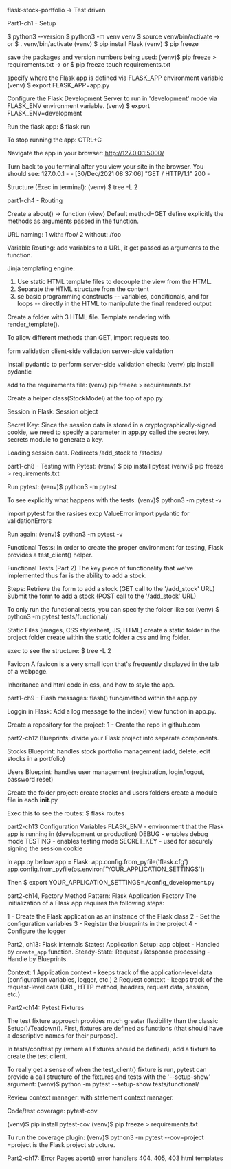 flask-stock-portfolio -> Test driven

Part1-ch1 - Setup

$ python3 --version
$ python3 -m venv venv
$ source venv/bin/activate  -> or $ . venv/bin/activate
(venv) $ pip install Flask
(venv) $ pip freeze

save the packages and version numbers being used:
(venv)$ pip freeze > requirements.txt  -> or $ pip freeze touch requirements.txt

specify where the Flask app is defined via FLASK_APP environment variable
(venv) $ export FLASK_APP=app.py

Configure the Flask Development Server to run in 'development' mode via FLASK_ENV environment variable.
(venv) $ export FLASK_ENV=development

Run the flask app:
$ flask run

To stop running the app:
CTRL+C

Navigate the app in your browser:
http://127.0.0.1:5000/

Turn back to you terminal after you view your site in the browser. You should see:
127.0.0.1 - - [30/Dec/2021 08:37:06] "GET / HTTP/1.1" 200 -

Structure (Exec in terminal):
(venv) $ tree -L 2

part1-ch4 - Routing

Create a about() -> function (view)
Default method=GET
define explicitly the methods as arguments passed in the function.

URL naming: 
1 with: /foo/
2 without: /foo

Variable Routing:
add variables to a URL, it get passed as arguments to the function.

Jinja templating engine:
1. Use static HTML template files to decouple the view from the HTML.
2. Separate the HTML structure from the content
3. se basic programming constructs -- variables, conditionals, and for loops -- directly in the HTML to manipulate the final rendered output

Create a folder with 3 HTML file.
Template rendering with render_template().

To allow different methods than GET, import requests too.

form validation
client-side validation
server-side validation

Install pydantic to perform server-side validation check:
(venv) pip install pydantic

add to the requirements file:
(venv) pip freeze > requirements.txt

Create a helper class(StockModel) at the top of app.py

Session in Flask:
Session object

Secret Key:
Since the session data is stored in a cryptographically-signed cookie, we need to specify a parameter in app.py called the secret key.
secrets module to generate a key.

Loading session data.
Redirects /add_stock to /stocks/

part1-ch8 - Testing with Pytest:
(venv) $ pip install pytest
(venv)$ pip freeze > requirements.txt

Run pytest:
(venv)$ python3 -m pytest

To see explicitly what happens with the tests:
(venv)$ python3 -m pytest -v

import pytest for the rasises excp ValueError
import pydantic for validationErrors

Run again:
(venv)$ python3 -m pytest -v

Functional Tests:
In order to create the proper environment for testing, Flask provides a test_client() helper.

Functional Tests (Part 2)
The key piece of functionality that we've implemented thus far is the ability to add a stock.

Steps:
Retrieve the form to add a stock (GET call to the '/add_stock' URL)
Submit the form to add a stock (POST call to the '/add_stock' URL)

To only run the functional tests, you can specify the folder like so:
(venv) $ python3 -m pytest tests/functional/

Static Files (images, CSS stylesheet, JS, HTML)
create a static folder in the project folder
create within the static folder a css and img folder. 

exec to see the structure:
$ tree -L 2

Favicon
A favicon is a very small icon that's frequently displayed in the tab of a webpage.

Inheritance and html code in css, and how to style the app.

part1-ch9 - Flash messages:
flash() func/method within the app.py

Loggin in Flask:
Add a log message to the index() view function in app.py.

Create a repository for the project:
1 - Create the repo in github.com

part2-ch12
Blueprints: divide your Flask project into separate components.

Stocks Blueprint:
handles stock portfolio management (add, delete, edit stocks in a portfolio)

Users Blueprint: 
handles user management (registration, login/logout, password reset)

Create the folder project:
create stocks and users folders
create a module file in each __init__.py

Exec this to see the routes:
$ flask routes

part2-ch13 Configuration Variables
FLASK_ENV - environment that the Flask app is running in (development or production)
DEBUG - enables debug mode
TESTING - enables testing mode
SECRET_KEY - used for securely signing the session cookie

in app.py bellow app = Flask:
app.config.from_pyfile('flask.cfg')
app.config.from_pyfile(os.environ['YOUR_APPLICATION_SETTINGS'])

Then
$ export YOUR_APPLICATION_SETTINGS=./config_development.py

part2-ch14, Factory Method Pattern:
Flask Application Factory
The initialization of a Flask app requires the following steps:

1 - Create the Flask application as an instance of the Flask class
2 - Set the configuration variables
3 - Register the blueprints in the project
4 - Configure the logger

Part2, ch13: Flask internals
States: 
Application Setup: app object - Handled by `create_app` function.
Steady-State: Request / Response processing - Handle by Blueprints.

Context:
1 Application context - keeps track of the application-level data (configuration variables, logger, etc.)
2 Request context - keeps track of the request-level data (URL, HTTP method, headers, request data, session, etc.)

Part2-ch14: Pytest Fixtures

The test fixture approach provides much greater flexibility than the classic Setup()/Teadown().
First, fixtures are defined as functions (that should have a descriptive names for their purpose).

In tests/conftest.py (where all fixtures should be defined), add a fixture to create the test client.

To really get a sense of when the test_client() fixture is run, 
pytest can provide a call structure of the fixtures and tests with the '--setup-show' argument:
(venv)$ python -m pytest --setup-show tests/functional/

Review context manager:
with statement context manager. 

Code/test coverage:
pytest-cov

(venv)$ pip install pytest-cov
(venv)$ pip freeze > requirements.txt

Tu run the coverage plugin:
(venv)$ python3 -m pytest --cov=project
=project is the Flask project structure.

Part2-ch17: Error Pages
abort()
error handlers
404, 405, 403 html templates

